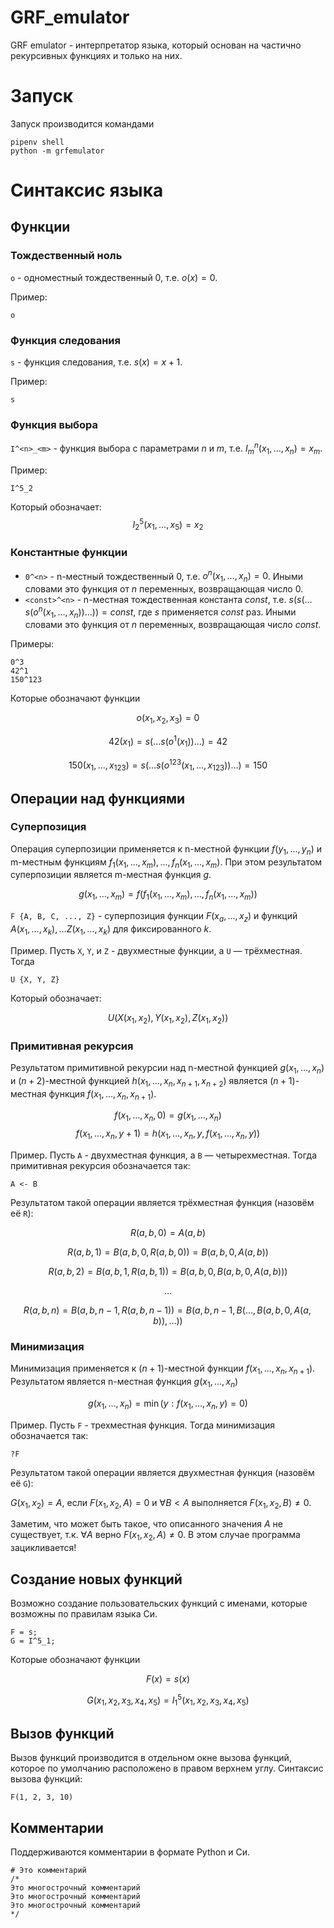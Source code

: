 # GRF_emulator
GRF emulator - интерпретатор языка, который основан на частично рекурсивных
функциях и только на них.

# Запуск
Запуск производится командами
```
pipenv shell
python -m grfemulator
```

# Синтаксис языка

## Функции
### Тождественный ноль
`o` - одноместный тождественный 0, т.е. $o(x) = 0$.

Пример:
```
o
```
### Функция следования
`s` - функция следования, т.е. $s(x) = x + 1$.

Пример:
```
s
```
### Функция выбора
`I^<n>_<m>` - функция выбора с параметрами $n$ и $m$, т.е.
$I^n_m(x_1, \dots, x_n) = x_m$.

Пример:
```
I^5_2
```
Который обозначает:
$$I^5_2(x_1, \dots, x_5) = x_2$$
### Константные функции
- `0^<n>` - n-местный тождественный $0$, т.е. $o^n(x_1, \dots, x_n) = 0$. Иными
    словами это функция от $n$ переменных, возвращающая число $0$.
- `<const>^<n>` - n-местная тождественная константа $const$,
    т.е. $s(s(\dots s(o^n(x_1, \dots, x_n))\dots)) = const$, где $s$ применяется $const$ раз.
    Иными словами это функция от $n$ переменных, возвращающая число $const$.

Примеры:
```
0^3
42^1
150^123
```
Которые обозначают функции

$$o(x_1, x_2, x_3) = 0$$

$$42(x_1) = s(...s(o^1(x_1))...) = 42$$

$$150(x_1, \dots, x_{123}) = s(\dots s(o^{123}(x_1, \dots, x_{123}))\dots) = 150$$

## Операции над функциями
### Суперпозиция

Операция суперпозиции применяется к n-меcтной функции $f(y_1, \dots, y_n)$ 
и m-местным функциям $f_1(x_1, \dots, x_m), \dots, f_n(x_1, \dots, x_m)$. При этом
результатом суперпозиции является m-местная функция $g$.

$$g(x_1, \dots, x_m) = f(f_1(x_1, \dots, x_m), \dots, f_n(x_1, \dots, x_m))$$

`F {A, B, C, ..., Z}` - суперпозиция функции $F(x_a, \dots, x_z)$ и функций $A(x_1, \dots, x_k), \dots Z(x_1, \dots, x_k)$ для фиксированного $k$.

Пример. Пусть `X`, `Y`, и `Z` - двухместные функции, а `U` — трёхместная. Тогда
```
U {X, Y, Z}
```
Который обозначает:

$$U(X(x_1, x_2), Y(x_1, x_2), Z(x_1, x_2))$$

### Примитивная рекурсия
Результатом примитивной рекурсии над n-местной функцией $g(x_1, \dots, x_n)$
и $(n+2)$-местной функцией $h(x_1, \dots, x_n, x_{n+1}, x_{n+2})$ является $(n+1)$-местная
функция $f(x_1, \dots, x_n, x_{n+1})$.

$$f(x_1, \dots, x_n, 0) = g(x_1, \dots, x_n)$$
$$f(x_1, \dots, x_n, y + 1) = h(x_1, \dots, x_n, y, f(x_1, \dots, x_n, y))$$

Пример. Пусть `A` - двухместная функция, а `B` — четырехместная. Тогда примитивная рекурсия
обозначается так:
```
A <- B
```
Результатом такой операции является трёхместная функция (назовём её `R`):

$$R(a, b, 0) = A(a, b)$$

$$R(a, b, 1) = B(a, b, 0, R(a, b, 0)) = B(a, b, 0, A(a, b))$$

$$R(a, b, 2) = B(a, b, 1, R(a, b, 1)) = B(a, b, 0, B(a, b, 0, A(a, b)))$$

$$\dots$$

$$R(a, b, n) = B(a, b, n-1, R(a, b, n-1)) = B(a, b, n-1, B(\dots, B(a, b, 0, A(a, b)), \dots))$$

### Минимизация
Минимизация применяется к $(n+1)$-местной функции $f(x_1, \dots, x_n, x_{n+1})$.
Результатом является n-местная функция $g(x_1, \dots, x_n)$

$$g(x_1, \dots, x_n) = \min ( y : f(x_1, \dots, x_{n}, y) = 0 )$$

Пример. Пусть `F` - трехместная функция. Тогда минимизация обозначается так:
```
?F
```
Результатом такой операции является двухместная функция (назовём её `G`):

$G(x_1, x_2) = A$, если $F(x_1, x_2, A) = 0$ и $\forall B < A$ выполняется $F(x_1, x_2, B) \ne 0$.

Заметим, что может быть такое, что описанного значения $A$ не существует, т.к. $\forall A$ верно $F(x_1, x_2, A) \ne 0$.
В этом случае программа зацикливается!

## Создание новых функций
Возможно создание пользовательских функций с именами, которые возможны по
правилам языка Си.
```
F = s;
G = I^5_1;
```
Которые обозначают функции

$$F(x) = s(x)$$

$$G(x_1, x_2, x_3, x_4, x_5) = I^5_1(x_1, x_2, x_3, x_4, x_5)$$

## Вызов функций
Вызов функций производится в отдельном окне вызова функций, которое
по умолчанию расположено в правом верхнем углу.
Синтаксис вызова функций:
```
F(1, 2, 3, 10)
```
## Комментарии
Поддерживаются комментарии в формате Python и Си.
```
# Это комментарий
/*
Это многострочный комментарий
Это многострочный комментарий
Это многострочный комментарий
*/
```
